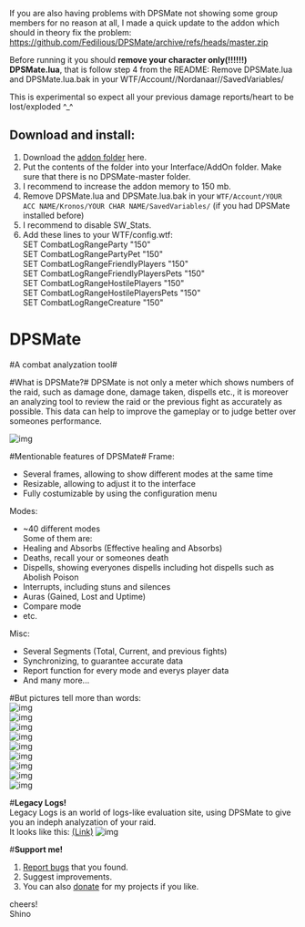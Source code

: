 If you are also having problems with DPSMate not showing some group members for no reason at all, I made a quick update to the addon which should in theory fix the problem:
https://github.com/Fedilious/DPSMate/archive/refs/heads/master.zip

Before running it you should **remove your character only(!!!!!!) DPSMate.lua**, that is follow step 4 from the README:
Remove DPSMate.lua and DPSMate.lua.bak in your WTF/Account/<YOUR ACC NAME>/Nordanaar/<YOUR CHAR NAME>/SavedVariables/ 

This is experimental so expect all your previous damage reports/heart to be lost/exploded ^_^

## Download and install:
1. Download the [addon folder](https://github.com/Fedilious/DPSMate/archive/refs/heads/master.zip) here.
2. Put the contents of the folder into your Interface/AddOn folder. Make sure that there is no DPSMate-master folder.
3. I recommend to increase the addon memory to 150 mb.
4. Remove DPSMate.lua and DPSMate.lua.bak in your `WTF/Account/YOUR ACC NAME/Kronos/YOUR CHAR NAME/SavedVariables/` (if you had DPSMate installed before)
5. I recommend to disable SW_Stats.  
6. Add these lines to your WTF/config.wtf:  
SET CombatLogRangeParty "150"  
SET CombatLogRangePartyPet "150"  
SET CombatLogRangeFriendlyPlayers "150"  
SET CombatLogRangeFriendlyPlayersPets "150"  
SET CombatLogRangeHostilePlayers "150"  
SET CombatLogRangeHostilePlayersPets "150"  
SET CombatLogRangeCreature "150"  

# DPSMate #

#A combat analyzation tool#

#What is DPSMate?#
DPSMate is not only a meter which shows numbers of the raid, such as damage done, damage taken, dispells etc., it is moreover an analyzing tool to review the raid or the previous fight as accurately as possible. This data can help to improve the gameplay or to judge better over someones performance.

![img](http://i.imgur.com/I7vgsIj.png)  

#Mentionable features of DPSMate#
Frame:   
- Several frames, allowing to show different modes at the same time   
- Resizable, allowing to adjust it to the interface   
- Fully costumizable by using the configuration menu   

Modes:   
- ~40 different modes   
Some of them are:   
- Healing and Absorbs (Effective healing and Absorbs)   
- Deaths, recall your or someones death   
- Dispells, showing everyones dispells including hot dispells such as Abolish Poison   
- Interrupts, including stuns and silences   
- Auras (Gained, Lost and Uptime)   
- Compare mode      
- etc.   

Misc:   
- Several Segments (Total, Current, and previous fights)   
- Synchronizing, to guarantee accurate data   
- Report function for every mode and everys player data    
- And many more...   

#But pictures tell more than words:   
![img](http://i.imgur.com/tjjeryJ.png)  
![img](http://i.imgur.com/MwPGjKk.png)  
![img](http://i.imgur.com/psYZ7ND.png)  
![img](http://i.imgur.com/3YaqUz0.png)  
![img](http://i.imgur.com/3YuNJaV.png)  
![img](http://i.imgur.com/79iyOov.png)  
![img](http://i.imgur.com/pnIia7A.png)  
![img](http://i.imgur.com/AObESgI.jpg)  
![img](http://i.imgur.com/jOTG3ip.png)  



#**Legacy Logs!**  
Legacy Logs is an world of logs-like evaluation site, using DPSMate to give you an indeph analyzation of your raid.   
It looks like this: [(Link)](http://legacy-logs.com/#)
![img](https://gyazo.com/31527f36b405dcd131ff495a4f96201b.png)  

#**Support me!**   
1. [Report bugs](https://github.com/Geigerkind/DPSMate/issues) that you found.
2. Suggest improvements. 
3. You can also [donate](https://www.paypal.com/cgi-bin/webscr?cmd=_s-xclick&hosted_button_id=57SWBZ3B7RTTQ) for my projects if you like.

cheers!  
Shino
